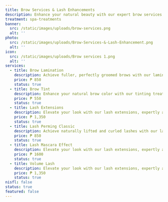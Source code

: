 ```yaml
---
title: Brow Services & Lash Enhancements
description: Enhance your natural beauty with our expert brow services and lash enhancements. From perfectly shaped brows to voluminous lashes, our treatments are designed to frame your face and elevate your look. Achieve flawless, long-lasting results that highlight your unique features.
treatment: spa-treatments
banner:
  src: /static/images/uploads/brow-services.png
  alt: ''
photo:
  src: /static/images/uploads/Brow-Services-&-Lash-Enhancement.png
  alt: ''
icon:
  src: /static/images/uploads/Brow services 1.png
  alt: ''
services:
  - title: Brow Lamination
    description: Achieve fuller, perfectly groomed brows with our lamination treatment. This innovative service smooths, lifts, and sets your brows in place, giving you a polished and naturally defined look that lasts.
    price: ₱ 850
    status: true
  - title: Brow Tint
    description: Enhance your natural brow color with our tinting treatment. This service adds depth and definition, creating fuller, more vibrant brows that beautifully frame your face..
    price: ₱ 550
    status: true
  - title: Lash Extensions
    description: Elevate your look with our lash extensions, expertly applied to add length, volume, and drama. Enjoy the beauty of full, fluttery lashes that enhance your eyes and make a lasting impression.
    price: ₱ 1,350
    status: true
  - title: Lash Perming Classic
    description: Achieve naturally lifted and curled lashes with our lash perming treatment. This gentle process enhances your lashes, giving them a beautiful, eye-opening curl that lasts for weeks.
    price: ₱ 850
    status: true
  - title: Lash Mascara Effect
    description: Elevate your look with our lash extensions, expertly applied to add length, volume, and drama. Enjoy the beauty of full, fluttery lashes that enhance your eyes and make a lasting impression.
    price: ₱ 1600
    status: true
  - title: Volume Lash
    description: Elevate your look with our lash extensions, expertly applied to add length, volume, and drama. Enjoy the beauty of full, fluttery lashes that enhance your eyes and make a lasting impression.
    price: ₱ 1,350
    status: true
nisfl: false
status: true
featured: false
---
```


